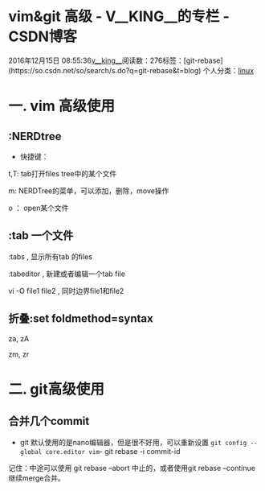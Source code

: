 # vim&git 高级 - V__KING__的专栏 - CSDN博客





2016年12月15日 08:55:36[v__king__](https://me.csdn.net/V__KING__)阅读数：276标签：[git-rebase](https://so.csdn.net/so/search/s.do?q=git-rebase&t=blog)
个人分类：[linux](https://blog.csdn.net/V__KING__/article/category/1733387)









# 一. vim 高级使用

## :NERDtree
- 快捷键： 

t,T:  tab打开files tree中的某个文件 

m:   NERDTree的菜单，可以添加，删除，move操作 

o ： open某个文件
## :tab 一个文件

:tabs     , 显示所有tab 的files 

:tabeditor   , 新建或者编辑一个tab file 

vi -O file1 file2  , 同时边界file1和file2
## 折叠:set foldmethod=syntax

za, zA 

zm, zr

# 二. git高级使用

## 合并几个commit
- git 默认使用的是nano编辑器，但是很不好用，可以重新设置
`git config --global core.editor vim`- git rebase -i commit-id  

记住：中途可以使用 git rebase –abort 中止的，或者使用git rebase –continue继续merge合并。





